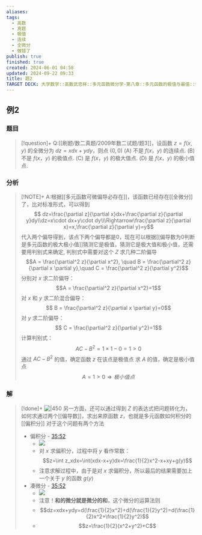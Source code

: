 ```yaml
---
aliases: 
tags:
  - 高数
  - 真题
  - 极值
  - 连续
  - 全微分
  - 做错了
publish: true
finished: true
created: 2024-06-01 04:58
updated: 2024-09-22 09:33
title: 题2
TARGET DECK: 大学数学::高数武忠祥::多元函数微分学-第八章::多元函数的极值与最值::例题-多元函数的极值与最值::题2
---
```

## 例2 
### 题目
> [!question]+
> Q:[[刷题/数二真题/2009年数二试题/题3]]，设函数 $z = f(x, y)$ 的全微分为 $dz = x dx + y dy$，则点 $(0, 0)$
> (A) 不是 $f(x，y)$ 的连续点. 
> (B) 不是 $f(x，y)$ 的极值点.
> (C) 是 $f(x，y)$ 的极大值点. 
> (D) 是 $f(x，y)$ 的极小值点.
### 分析
> [!NOTE]+
> A:根据[[多元函数可微偏导必存在]]，该函数已经存在[[全微分]]了，比对标准形式，可以得到 
> $$ dz=\frac{\partial z}{\partial x}dx+\frac{\partial z}{\partial y}dy\\dz=x\cdot dx+y\cdot dy\\\Rightarrow\frac{\partial z}{\partial x}=x,\frac{\partial z}{\partial y}=y$$
> 代入两个偏导得到，该点下两个偏导都是0，现在可以根据[[偏导数为0判断是多元函数的极大极小值]]猜测它是极值，猜测它是极大值和极小值，还需要用判别式来确定, 判别式中需要对这个 $Z$ 求几种二阶偏导
> $$A = \frac{\partial^2 z}{\partial x^2}, \quad B = \frac{\partial^2 z}{\partial x \partial y},\quad C = \frac{\partial^2 z}{\partial y^2}$$
> 分别对 $x$ 求二阶偏导：
> $$A = \frac{\partial^2 z}{\partial x^2}=1$$
> 对 $x$ 和 $y$ 求二阶混合偏导：
> $$ B = \frac{\partial^2 z}{\partial x \partial y}=0$$
> 对 $y$  求二阶偏导：
> $$ C = \frac{\partial^2 z}{\partial y^2}=1$$
> 计算判别式：
> $$AC-B^2 = 1 \times 1 - 0 = 1 > 0$$
> 通过 $AC-B^2$  的值，确定函数 $z$ 在该点是极值点
> 求 $A$ 的值，确定是极小值点
> $$A = 1 > 0 \Rightarrow 极小值点$$
### 解
> [!done]+
> ![|450](https://img.hwenyi.tech/202405131935248.webp)
> 另一方面，还可以通过得到 $Z$ 的表达式把问题转化为，如何求通过两个[[偏导数]]，求出来原函数 $z$，也就是多元函数如何积分的[[偏积分]]
> 对于这个问题有两个方法 
> - 偏积分 - [35:52](https://www.youtube.com/watch?v=coKupbaus1w&t=2153#t=35:52.80)
>   - ![](https://img.hwenyi.tech/202405131831344.webp)
>   - 对 $x$ 求偏积分，过程中将 $y$ 看作常数：
>   $$z=\int z_xdx=\int(xdx-x+y)dx=\frac{1}{2}x^2-x+xy+g(y)$$
>   - 注意求解过程中，由于是对 $x$  求偏积分，所以最后的结果需要加上一个关于 $y$ 的函数 $g(y)$
> - 凑微分 - [35:52](https://www.youtube.com/watch?v=coKupbaus1w&t=2153#t=35:52.80)  
>   - ![](https://img.hwenyi.tech/202405131832351.webp)
>   - 注意！**和的微分就是微分的和**，这个微分的运算法则
>   - $$dz=xdx+ydy=d(\frac{1}{2}x^2)+d(\frac{1}{2}y^2)=d(\frac{1}{2}x^2+\frac{1}{2}y^2)$$
>   - $$z=\frac{1}{2}(x^2+y^2)+C$$
